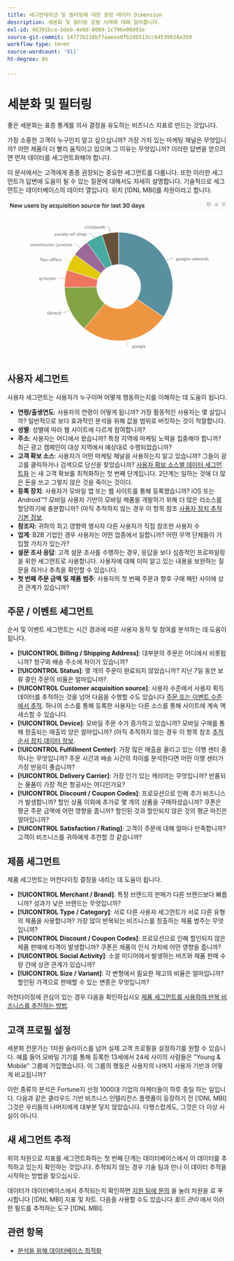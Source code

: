 ```yaml
---
title: 세그먼테이션 및 필터링에 대한 권장 데이터 Dimension
description: 세분화 및 필터링 모범 사례에 대해 알아봅니다.
exl-id: 66391bce-bdeb-4e9d-8089-1c796e00d91e
source-git-commit: 14777b216bf7aaeea0fb2d0513cc94539034a359
workflow-type: tm+mt
source-wordcount: '911'
ht-degree: 0%

---
```


# 세분화 및 필터링

좋은 세분화는 표층 통계를 의사 결정을 유도하는 비즈니스 지표로 만드는 것입니다.

가장 소중한 고객이 누구인지 알고 싶으십니까? 가장 가치 있는 마케팅 채널은 무엇입니까? 어떤 제품이 더 빨리 움직이고 있으며 그 이유는 무엇입니까? 이러한 답변을 얻으려면 먼저 데이터를 세그먼트화해야 합니다.

이 문서에서는 고객에게 종종 권장되는 중요한 세그먼트를 다룹니다. 또한 이러한 세그먼트가 답변에 도움이 될 수 있는 질문에 대해서도 자세히 설명합니다. 기술적으로 세그먼트는 데이터베이스의 데이터 열입니다. 위치 [!DNL MBI]를 차원이라고 합니다.

![](../../mbi/assets/mbi-critical-segments.png)


## 사용자 세그먼트

사용자 세그먼트는 사용자가 누구이며 어떻게 행동하는지를 이해하는 데 도움이 됩니다.

* **연령/출생연도**: 사용자의 연령이 어떻게 됩니까? 가장 활동적인 사용자는 몇 살입니까? 일반적으로 보다 효과적인 분석을 위해 값을 범위로 버킷하는 것이 적절합니다.
* **성별**: 성별에 따라 웹 사이트에 다르게 참여합니까?
* **주소**: 사용자는 어디에서 왔습니까? 특정 지역에 마케팅 노력을 집중해야 합니까? 최근 광고 캠페인이 대상 지역에서 예상대로 수행되었습니까?
* **고객 확보 소스**\: 사용자가 어떤 마케팅 채널을 사용하는지 알고 있습니까? 그들이 광고를 클릭하거나 검색으로 당신을 찾았습니까? [사용자 확보 소스별 데이터 세그먼트화](../data-analyst/analysis/google-track-user-acq.md) 는 새 고객 확보를 최적화하는 첫 번째 단계입니다. 2단계는 일하는 것에 더 많은 돈을 쓰고 그렇지 않은 것을 죽이는 것이다.
* **등록 장치**: 사용자가 모바일 앱 또는 웹 사이트를 통해 등록했습니까? iOS 또는 Android™? 모바일 사용자 기반이 모바일 제품을 개발하기 위해 더 많은 리소스를 할당하기에 충분합니까? (아직 추적하지 않는 경우 이 항목 참조 [사용자 장치 추적 기본 정보](../data-analyst/analysis/track-usr-dev-browser.md).
* **참조자**: 귀하의 최고 영향력 행사자 다른 사용자가 직접 참조한 사용자 수
* **업계**: B2B 기업인 경우 사용자는 어떤 업종에서 일합니까? 어떤 무역 단체들이 가입할 가치가 있는가?
* **설문 조사 응답**: 고객 설문 조사를 수행하는 경우, 응답을 보다 심층적인 프로파일링을 위한 세그먼트로 사용합니다. 사용자에 대해 이미 알고 있는 내용을 보완하는 질문을 하거나 추측을 확인할 수 있습니다.
* **첫 번째 주문 금액 및 제품 범주**: 사용자의 첫 번째 주문과 향후 구매 패턴 사이에 상관 관계가 있습니까?

## 주문 / 이벤트 세그먼트

순서 및 이벤트 세그먼트는 시간 경과에 따른 사용자 동작 및 참여를 분석하는 데 도움이 됩니다.

* **[!UICONTROL Billing / Shipping Address]**: 대부분의 주문은 어디에서 비롯됩니까? 청구와 배송 주소에 차이가 있습니까?
* **[!UICONTROL Status]**: 몇 개의 주문이 완료되지 않았습니까? 지난 7일 동안 보류 중인 주문의 비율은 얼마입니까?
* **[!UICONTROL Customer acquisition source]**: 사용자 수준에서 사용자 획득 데이터를 추적하는 것을 넘어 다음을 수행할 수도 있습니다 [주문 또는 이벤트 수준에서 추적](../data-analyst/analysis/google-track-user-acq.md). 하나의 소스를 통해 등록한 사용자는 다른 소스를 통해 사이트에 계속 액세스할 수 있습니다.
* **[!UICONTROL Device]**: 모바일 주문 수가 증가하고 있습니까? 모바일 구매를 통해 창출되는 매출의 양은 얼마입니까? (아직 추적하지 않는 경우 이 항목 참조 [추적 순서 장치 데이터 정보](../data-analyst/analysis/track-usr-dev-browser.md).
* **[!UICONTROL Fulfillment Center]**: 가장 많은 매출을 올리고 있는 이행 센터 중 하나는 무엇입니까? 주문 시간과 배송 시간의 차이를 분석한다면 어떤 이행 센터가 가장 반응이 좋습니까?
* **[!UICONTROL Delivery Carrier]**: 가장 인기 있는 캐리어는 무엇입니까? 반품되는 물품이 가장 적은 항공사는 어디인가요?
* **[!UICONTROL Discount / Coupon Codes]**: 프로모션으로 인해 추가 비즈니스가 발생합니까? 할인 상품 이외에 추가로 몇 개의 상품을 구매하셨습니까? 쿠폰은 평균 주문 금액에 어떤 영향을 줍니까? 할인된 것과 할인되지 않은 것의 평균 마진은 얼마입니까?
* **[!UICONTROL Satisfaction / Rating]**: 고객이 주문에 대해 얼마나 만족합니까? 고객이 비즈니스를 귀하에게 추천할 것 같습니까?

## 제품 세그먼트

제품 세그먼트는 머천다이징 결정을 내리는 데 도움이 됩니다.

* **[!UICONTROL Merchant / Brand]**: 특정 브랜드의 판매가 다른 브랜드보다 빠릅니까? 성과가 낮은 브랜드는 무엇입니까?
* **[!UICONTROL Type / Category]**: 서로 다른 사용자 세그먼트가 서로 다른 유형의 제품을 사용합니까? 가장 많이 반복되는 비즈니스를 창출하는 제품 범주는 무엇입니까?
* **[!UICONTROL Discount / Coupon Codes]**: 프로모션으로 인해 할인되지 않은 제품 판매에 타격이 발생합니까? 쿠폰은 제품의 인식 가치에 어떤 영향을 줍니까?
* **[!UICONTROL Social Activity]**: 소셜 미디어에서 발생하는 버즈와 제품 판매 수량 간에 상관 관계가 있습니까?
* **[!UICONTROL Size / Variant]**: 각 변형에서 필요한 재고의 비율은 얼마입니까? 할인된 가격으로 판매할 수 있는 변종은 무엇입니까?

머천다이징에 관심이 있는 경우 다음을 확인하십시오 [제품 세그먼트를 사용하여 반복 비즈니스를 추진하는 방법](../data-analyst/analysis/most-value-source-channel.md).

## 고객 프로필 설정

세분화 전문가는 1차원 슬라이스를 넘어 실제 고객 프로필을 설정하기를 원할 수 있습니다. 예를 들어 모바일 기기를 통해 등록한 13세에서 24세 사이의 사람들은 &quot;Young &amp; Mobile&quot; 그룹에 가입했습니다. 이 그룹의 행동은 사용자의 나머지 사용자 기반과 어떻게 비교됩니까?

이런 종류의 분석은 Fortune지 선정 1000대 기업의 마케터들이 하루 종일 하는 일입니다. 다음과 같은 클라우드 기반 비즈니스 인텔리전스 플랫폼이 등장하기 전 [!DNL MBI]그것은 우리들의 나머지에게 대부분 닿지 않았습니다. 다행스럽게도, 그것은 더 이상 사실이 아니다.

## 새 세그먼트 추적

위의 차원으로 지표를 세그먼트화하는 첫 번째 단계는 데이터베이스에서 이 데이터를 추적하고 있는지 확인하는 것입니다. 추적되지 않는 경우 기술 팀과 만나 이 데이터 추적을 시작하는 방법을 찾으십시오.

데이터가 데이터베이스에서 추적되는지 확인하면 [지원 팀에 문의](https://experienceleague.adobe.com/docs/commerce-knowledge-base/kb/troubleshooting/miscellaneous/mbi-service-policies.html?lang=en) 을 눌러 차원을 로 푸시합니다 [!DNL MBI] 지표 및 차트. 다음을 사용할 수도 있습니다 *필드 관리* 에서 이러한 필드를 추적하는 도구 [!DNL MBI].

## 관련 항목

* [분석을 위해 데이터베이스 최적화](../best-practices/opt-db-analysis.md)
